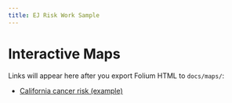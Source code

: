 ```yaml
---
title: EJ Risk Work Sample
---
```


# Interactive Maps
Links will appear here after you export Folium HTML to `docs/maps/`:

- [California cancer risk (example)](maps/ca_cancer_risk.html)
